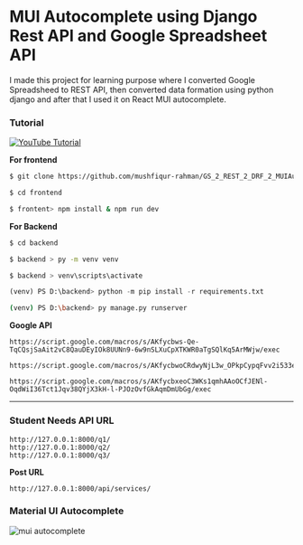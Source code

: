 # MUI Autocomplete using Django Rest API and Google Spreadsheet API

I made this project for learning purpose where I converted Google Spreadsheed to REST API, then converted data formation using python django and after that I used it on React MUI autocomplete. 

### Tutorial

[![YouTube Tutorial](https://img.youtube.com/vi/XRjLqDjeHjY/0.jpg)](https://www.youtube.com/watch?v=XRjLqDjeHjY)


__For frontend__

```bash script
$ git clone https://github.com/mushfiqur-rahman/GS_2_REST_2_DRF_2_MUIAutocomplete
```
```bash script
$ cd frontend
```
```bash script
$ frontent> npm install & npm run dev
```
__For Backend__
```bash script
$ cd backend
```
```bash script
$ backend > py -m venv venv
```
```bash script
$ backend > venv\scripts\activate
```
```python
(venv) PS D:\backend> python -m pip install -r requirements.txt
```
```bash script
(venv) PS D:\backend> py manage.py runserver
```

__Google API__

```url
https://script.google.com/macros/s/AKfycbws-Qe-TqCQsjSaAit2vC8QauDEyIOk8UUNn9-6w9nSLXuCpXTKWR0aTgSQlKq5ArMWjw/exec
```
```url
https://script.google.com/macros/s/AKfycbwoCRdwyNjL3w_OPkpCypqFvv2i533eU8QGexzo_LTEXbxu4tX5urORn5yB2wCRzD6XMw/exec
```
```url
https://script.google.com/macros/s/AKfycbxeoC3WKs1qmhAAoOCfJENl-OqdWiI36Tct1Jqv38QYjX3kH-l-PJOzOvfGkAqmDmUbGg/exec
```
____
### Student Needs API URL
```
http://127.0.0.1:8000/q1/
http://127.0.0.1:8000/q2/
http://127.0.0.1:8000/q3/
```

**Post URL**
```
http://127.0.0.1:8000/api/services/
```


### Material UI Autocomplete
![mui autocomplete](https://github.com/mushfiqur-rahman/GS_2_REST_2_DRF_2_MUIAutocomplete/assets/26889268/aa482a6d-5be4-455d-8b17-59463e19edb9)

